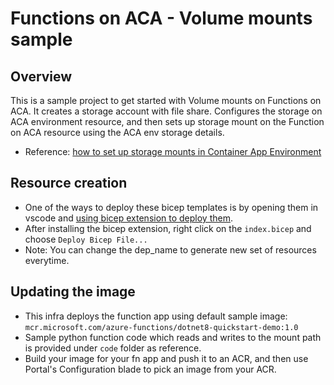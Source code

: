 # Functions on ACA - Volume mounts sample

## Overview

This is a sample project to get started with Volume mounts on Functions on ACA.
It creates a storage account with file share. Configures the storage on ACA environment resource, and then sets up storage mount on the Function on ACA resource using the ACA env storage details.

- Reference: [how to set up storage mounts in Container App Environment](https://learn.microsoft.com/en-us/azure/container-apps/storage-mounts?tabs=smb&pivots=azure-resource-manager)

## Resource creation

- One of the ways to deploy these bicep templates is by opening them in vscode and [using bicep extension to deploy them](https://learn.microsoft.com/en-us/azure/azure-resource-manager/bicep/visual-studio-code?tabs=CLI#deploy-bicep-file).
- After installing the bicep extension, right click on the `index.bicep` and choose `Deploy Bicep File...`
- Note: You can change the dep_name to generate new set of resources everytime.

## Updating the image

- This infra deploys the function app using default sample image: `mcr.microsoft.com/azure-functions/dotnet8-quickstart-demo:1.0`
- Sample python function code which reads and writes to the mount path is provided under `code` folder as reference.
- Build your image for your fn app and push it to an ACR, and then use Portal's Configuration blade to pick an image from your ACR.